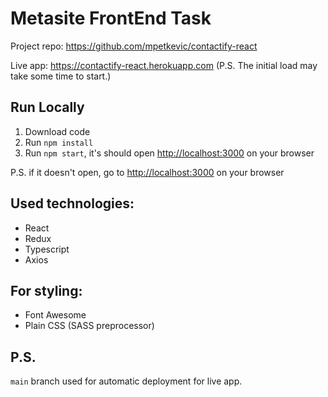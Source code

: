 # Metasite FrontEnd Task

Project repo: https://github.com/mpetkevic/contactify-react

Live app: https://contactify-react.herokuapp.com (P.S. The initial load may take some time to start.)

## Run Locally

1. Download code
2. Run `npm install`
3. Run `npm start`, it's should open [http://localhost:3000](http://localhost:3000) on your browser

P.S. if it doesn't open, go to [http://localhost:3000](http://localhost:3000) on your browser



## Used technologies:

- React
- Redux
- Typescript
- Axios

## For styling:

- Font Awesome
- Plain CSS (SASS preprocessor)


## P.S.
`main` branch used for automatic deployment for live app.
